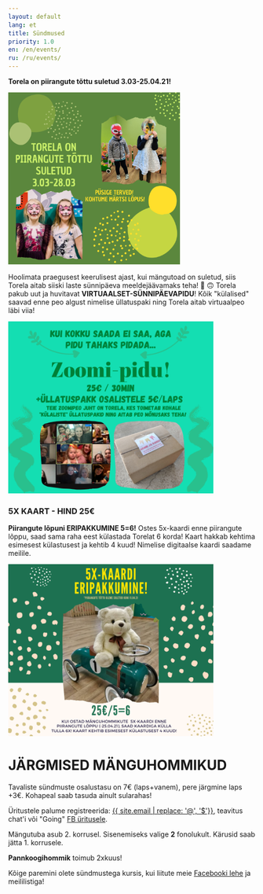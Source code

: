 ```yaml
---
layout: default
lang: et
title: Sündmused
priority: 1.0
en: /en/events/
ru: /ru/events/
---
```


**Torela on piirangute tõttu suletud 3.03-25.04.21!**

<img alt="kinni" src="kinni.png" height="350">

Hoolimata praegusest keerulisest ajast, kui mängutoad on suletud, siis Torela aitab siiski laste sünnipäeva meeldejäävamaks teha! 💚 🙃
Torela pakub uut ja huvitavat **VIRTUAALSET-SÜNNIPÄEVAPIDU**!
Kõik "külalised" saavad enne peo algust nimelise üllatuspaki ning Torela aitab virtuaalpeo läbi viia!

<img alt="virtuaalpidu" src="virtuaalpidu.png" height="350">



### 5X KAART - HIND 25€
**Piirangute lõpuni ERIPAKKUMINE 5=6!**
Ostes 5x-kaardi enne piirangute lõppu, saad sama raha eest külastada Torelat 6 korda! Kaart hakkab kehtima esimesest külastusest ja kehtib 4 kuud! 
Nimelise digitaalse kaardi saadame meilile. 

<img alt="5=6kaart" src="5=6kaart.png" height="350">



# JÄRGMISED MÄNGUHOMMIKUD

Tavaliste sündmuste osalustasu on 7€ (laps+vanem), pere järgmine laps +3€. Kohapeal saab tasuda ainult sularahas!

Üritustele palume registreerida: [{{ site.email | replace: '@', '$'}}](mailto), teavitus chat'i või "Going" [FB üritusele](https://www.facebook.com/pg/Torelamangutuba/events/).

Mängutuba asub 2. korrusel. Sisenemiseks valige **2** fonolukult. Kärusid saab jätta 1. korrusele.

**Pannkoogihommik** toimub 2xkuus!
 
Kõige paremini olete sündmustega kursis, kui liitute meie [Facebooki lehe](https://www.facebook.com/Torelamangutuba/events/) ja meililistiga! 


